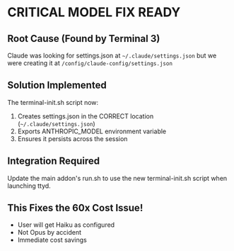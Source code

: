 # CRITICAL MODEL FIX READY

## Root Cause (Found by Terminal 3)
Claude was looking for settings.json at `~/.claude/settings.json` but we were creating it at `/config/claude-config/settings.json`

## Solution Implemented
The terminal-init.sh script now:
1. Creates settings.json in the CORRECT location (`~/.claude/settings.json`)
2. Exports ANTHROPIC_MODEL environment variable
3. Ensures it persists across the session

## Integration Required
Update the main addon's run.sh to use the new terminal-init.sh script when launching ttyd.

## This Fixes the 60x Cost Issue!
- User will get Haiku as configured
- Not Opus by accident
- Immediate cost savings